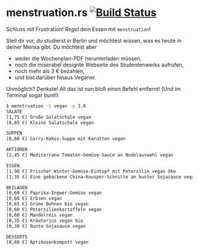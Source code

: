 # menstruation.rs [![Build Status](https://travis-ci.org/kmein/menstruation.rs.svg?branch=master)](https://travis-ci.org/kmein/menstruation.rs)
Schluss mit Frustration! _Regel_ dein Essen mit `menstruation`!

Stell dir vor, du studierst in Berlin und möchtest wissen, was es heute in deiner Mensa gibt.
Du möchtest aber

- weder die Wochenplan-PDF herunterladen müssen,
- noch die miserabel designte Webseite des Studentenwerks aufrufen,
- noch mehr als 3 € bezahlen,
- und bist darüber hinaus Veganer.

Unmöglich? Denkste!
All das ist nun bloß _einen_ Befehl entfernt! (Und im Terminal sogar bunt!)

```bash
$ menstruation -t vegan -p 3.0
SALATE
[1,75 €] Große Salatschale vegan
[0,65 €] Kleine Salatschale vegan

SUPPEN
[0,60 €] Curry-Kokos-Suppe mit Karotten vegan

AKTIONEN
[2,45 €] Mediterrane Tomaten-Gemüse-Sauce an Nudelauswahl vegan

ESSEN
[1,90 €] Frischer Winter-Gemüse-Eintopf mit Petersilie vegan öko
[1,35 €] Eine gebackene China-Knusper-Schnitte an bunter Sojasauce vegan

BEILAGEN
[0,60 €] Paprika-Ingwer-Gemüse vegan
[0,60 €] Erbsen vegan
[0,65 €] Grüne Bohnen bio vegan
[0,60 €] Petersilienkartoffeln vegan
[0,60 €] Mandelreis vegan
[0,35 €] Kräuterjus vegan bio
[0,30 €] Bunte Sojasauce vegan

DESSERTS
[0,60 €] Aprikosenkompott vegan
```
